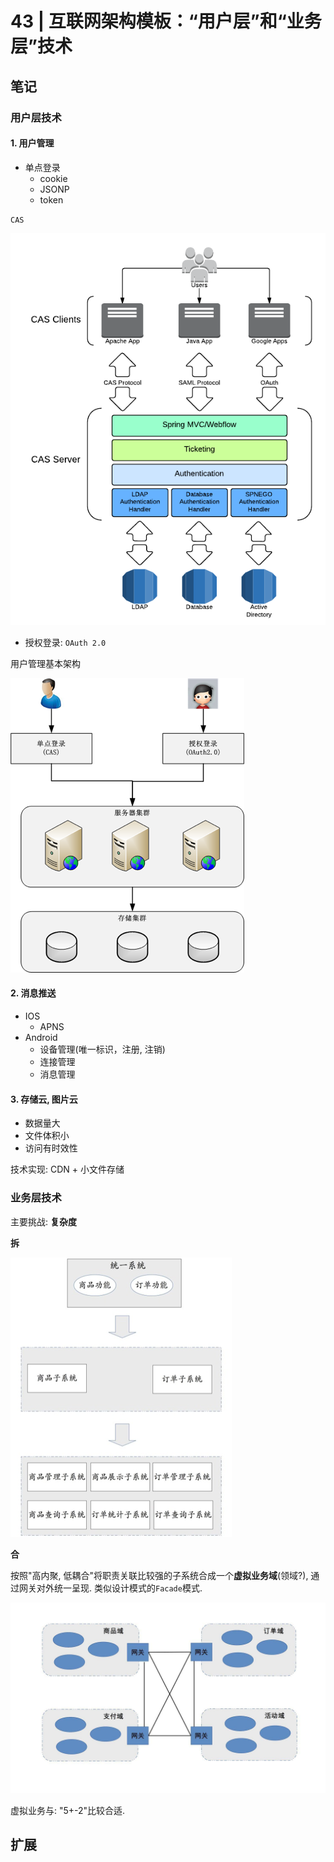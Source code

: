 # 43 | 互联网架构模板：“用户层”和“业务层”技术

## 笔记

### 用户层技术

#### 1. 用户管理

* 单点登录
	* cookie
	* JSONP
	* token

`CAS`

![](./img/43_01.png)

* 授权登录: `OAuth 2.0`

用户管理基本架构

![](./img/43_02.png)

#### 2. 消息推送

* IOS
	* APNS
* Android
	* 设备管理(唯一标识，注册, 注销)
	* 连接管理
	* 消息管理

#### 3. 存储云, 图片云

* 数据量大
* 文件体积小
* 访问有时效性

技术实现: CDN + 小文件存储

### 业务层技术

主要挑战: **复杂度**

**拆**

![](./img/43_03.png)

**合**

按照"高内聚, 低耦合"将职责关联比较强的子系统合成一个**虚拟业务域**(领域?), 通过网关对外统一呈现. 类似设计模式的`Facade`模式.

![](./img/43_04.jpg)

虚拟业务与: "5+-2"比较合适.

## 扩展